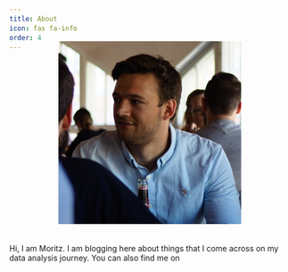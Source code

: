 ```yaml
---
title: About
icon: fas fa-info
order: 4
---
```


<figure style="width: 65%;  margin: -2rem auto 2rem;">
  <img src="/resources/images/pic.jpg"/>
</figure>

Hi, I am Moritz. I am blogging here about things that I come across on my data analysis journey. You can also find me on

<p>
   <a href="https://github.com/moritzkoerber" target="_blank" rel="noopener">
   <i class="fab fa-github fa-3x"></i>
   </a>
   <a href="https://linkedin.com/in/moritzkoerber/" target="_blank" rel="noopener">
   <i class="fab fa-linkedin fa-3x"></i>
   </a>
   <a href="https://medium.com/@moritzkoerber" target="_blank" rel="noopener">
   <i class="fab fa-medium fa-3x"></i>
   </a>
   <a  href="https://twitter.com/moritzkoerber" target="_blank" rel="noopener">
   <i class="fab fa-twitter fa-3x"></i>
   </a>
</p>
